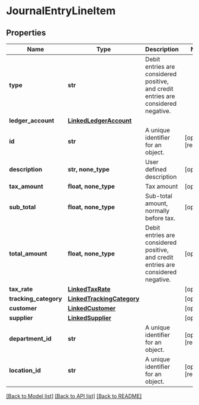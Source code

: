 # JournalEntryLineItem


## Properties
Name | Type | Description | Notes
------------ | ------------- | ------------- | -------------
**type** | **str** | Debit entries are considered positive, and credit entries are considered negative. | 
**ledger_account** | [**LinkedLedgerAccount**](LinkedLedgerAccount.md) |  | 
**id** | **str** | A unique identifier for an object. | [optional] [readonly] 
**description** | **str, none_type** | User defined description | [optional] 
**tax_amount** | **float, none_type** | Tax amount | [optional] 
**sub_total** | **float, none_type** | Sub-total amount, normally before tax. | [optional] 
**total_amount** | **float, none_type** | Debit entries are considered positive, and credit entries are considered negative. | [optional] 
**tax_rate** | [**LinkedTaxRate**](LinkedTaxRate.md) |  | [optional] 
**tracking_category** | [**LinkedTrackingCategory**](LinkedTrackingCategory.md) |  | [optional] 
**customer** | [**LinkedCustomer**](LinkedCustomer.md) |  | [optional] 
**supplier** | [**LinkedSupplier**](LinkedSupplier.md) |  | [optional] 
**department_id** | **str** | A unique identifier for an object. | [optional] [readonly] 
**location_id** | **str** | A unique identifier for an object. | [optional] [readonly] 

[[Back to Model list]](../../README.md#documentation-for-models) [[Back to API list]](../../README.md#documentation-for-api-endpoints) [[Back to README]](../../README.md)


